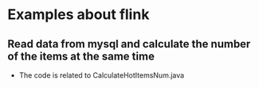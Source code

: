 # Examples about flink
## Read data from mysql and calculate the number of the items at the same time
* The code is related to CalculateHotItemsNum.java